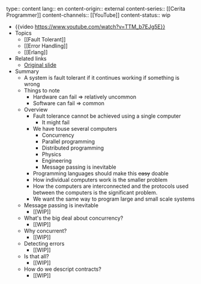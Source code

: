 type:: content
lang:: en
content-origin:: external
content-series:: [[Cerita Programmer]]
content-channels:: [[YouTube]]
content-status:: wip

- {{video https://www.youtube.com/watch?v=TTM_b7EJg5E}}
- Topics
  - [[Fault Tolerant]]
  - [[Error Handling]]
  - [[Erlang]]
- Related links
  - [Original slide](https://files.gotocon.com/uploads/slides/conference_9/352/original/do_dont_error_handling.pdf)
- Summary
  - A system is fault tolerant if it continues working if something is wrong
  - Things to note
    - Hardware can fail => relatively uncommon
    - Software can fail => common
  - Overview
    - Fault tolerance cannot be achieved using a single computer
      - It might fail
    - We have touse several computers
      - Concurrency
      - Parallel programming
      - Distributed programming
      - Physics
      - Engineering
      - Message passing is inevitable
    - Programming languages should make this ~~easy~~ doable
    - How individual computers work is the smaller problem
    - How the computers are interconnected and the protocols used between the computers is the significant problem.
    - We want the same way to program large and small scale systems
  - Message passing is inevitable
    - [[WIP]]
  - What's the big deal about concurrency?
    - [[WIP]]
  - Why concurrent?
    - [[WIP]]
  - Detecting errors
    - [[WIP]]
  - Is that all?
    - [[WIP]]
  - How do we descript contracts?
    - [[WIP]]
